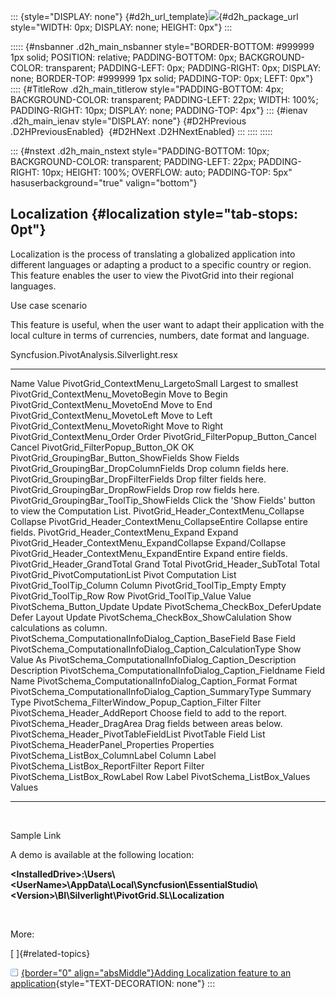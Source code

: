 ::: {style="DISPLAY: none"}
[](ms-xhelp:///?Id=d2h_url_template){#d2h_url_template}![](!package_url!){#d2h_package_url style="WIDTH: 0px; DISPLAY: none; HEIGHT: 0px"}
:::

::::: {#nsbanner .d2h_main_nsbanner style="BORDER-BOTTOM: #999999 1px solid; POSITION: relative; PADDING-BOTTOM: 0px; BACKGROUND-COLOR: transparent; PADDING-LEFT: 0px; PADDING-RIGHT: 0px; DISPLAY: none; BORDER-TOP: #999999 1px solid; PADDING-TOP: 0px; LEFT: 0px"}
:::: {#TitleRow .d2h_main_titlerow style="PADDING-BOTTOM: 4px; BACKGROUND-COLOR: transparent; PADDING-LEFT: 22px; WIDTH: 100%; PADDING-RIGHT: 10px; DISPLAY: none; PADDING-TOP: 4px"}
::: {#ienav .d2h_main_ienav style="DISPLAY: none"}
[](ms-xhelp:///?Id=53bc01f1-b6b5-4b6e-b990-dae1157cd39a){#D2HPrevious .D2HPreviousEnabled}  [](ms-xhelp:///?Id=2d0c6425-a97c-49ea-8a5d-8db1b71ab921){#D2HNext .D2HNextEnabled}
:::
::::
:::::

::: {#nstext .d2h_main_nstext style="PADDING-BOTTOM: 10px; BACKGROUND-COLOR: transparent; PADDING-LEFT: 22px; PADDING-RIGHT: 10px; HEIGHT: 100%; OVERFLOW: auto; PADDING-TOP: 5px" hasuserbackground="true" valign="bottom"}
## Localization {#localization style="tab-stops: 0pt"}

Localization is the process of translating a globalized application into different languages or adapting a product to a specific country or region. This feature enables the user to view the PivotGrid into their regional languages.

Use case scenario

This feature is useful, when the user want to adapt their application with the local culture in terms of currencies, numbers, date format and language.

Syncfusion.PivotAnalysis.Silverlight.resx

  ------------------------------------------------------------- ----------------------------------------------------------------
  Name                                                          Value
  PivotGrid_ContextMenu_LargetoSmall                            Largest to smallest
  PivotGrid_ContextMenu_MovetoBegin                             Move to Begin
  PivotGrid_ContextMenu_MovetoEnd                               Move to End
  PivotGrid_ContextMenu_MovetoLeft                              Move to Left
  PivotGrid_ContextMenu_MovetoRight                             Move to Right
  PivotGrid_ContextMenu_Order                                   Order
  PivotGrid_FilterPopup_Button_Cancel                           Cancel
  PivotGrid_FilterPopup_Button_OK                               OK
  PivotGrid_GroupingBar_Button_ShowFields                       Show Fields
  PivotGrid_GroupingBar_DropColumnFields                        Drop column fields here.
  PivotGrid_GroupingBar_DropFilterFields                        Drop filter fields here.
  PivotGrid_GroupingBar_DropRowFields                           Drop row fields here.
  PivotGrid_GroupingBar_ToolTip_ShowFields                      Click the \'Show Fields\' button to view the Computation List.
  PivotGrid_Header_ContextMenu_Collapse                         Collapse
  PivotGrid_Header_ContextMenu_CollapseEntire                   Collapse entire fields.
  PivotGrid_Header_ContextMenu_Expand                           Expand
  PivotGrid_Header_ContextMenu_ExpandCollapse                   Expand/Collapse
  PivotGrid_Header_ContextMenu_ExpandEntire                     Expand entire fields.
  PivotGrid_Header_GrandTotal                                   Grand Total
  PivotGrid_Header_SubTotal                                     Total
  PivotGrid_PivotComputationList                                Pivot Computation List
  PivotGrid_ToolTip_Column                                      Column
  PivotGrid_ToolTip_Empty                                       Empty
  PivotGrid_ToolTip_Row                                         Row
  PivotGrid_ToolTip_Value                                       Value
  PivotSchema_Button_Update                                     Update
  PivotSchema_CheckBox_DeferUpdate                              Defer Layout Update
  PivotSchema_CheckBox_ShowCalulation                           Show calculations as column.
  PivotSchema_ComputationalInfoDialog_Caption_BaseField         Base Field
  PivotSchema_ComputationalInfoDialog_Caption_CalculationType   Show Value As
  PivotSchema_ComputationalInfoDialog_Caption_Description       Description
  PivotSchema_ComputationalInfoDialog_Caption_Fieldname         Field Name
  PivotSchema_ComputationalInfoDialog_Caption_Format            Format
  PivotSchema_ComputationalInfoDialog_Caption_SummaryType       Summary Type
  PivotSchema_FilterWindow_Popup_Caption_Filter                 Filter
  PivotSchema_Header_AddReport                                  Choose field to add to the report.
  PivotSchema_Header_DragArea                                   Drag fields between areas below.
  PivotSchema_Header_PivotTableFieldList                        PivotTable Field List
  PivotSchema_HeaderPanel_Properties                            Properties
  PivotSchema_ListBox_ColumnLabel                               Column Label
  PivotSchema_ListBox_ReportFilter                              Report Filter
  PivotSchema_ListBox_RowLabel                                  Row Label
  PivotSchema_ListBox_Values                                    Values
  ------------------------------------------------------------- ----------------------------------------------------------------

 

Sample Link

A demo is available at the following location:

**\<InstalledDrive\>:\\Users\\\<UserName\>\\AppData\\Local\\Syncfusion\\EssentialStudio\\\<Version\>\\BI\\Silverlight\\PivotGrid.SL\\Localization**

 

More:

[ ]{#related-topics}

[![](button.gif){border="0" align="absMiddle"}Adding Localization feature to an application](ms-xhelp:///?Id=2d0c6425-a97c-49ea-8a5d-8db1b71ab921){style="TEXT-DECORATION: none"}
:::
